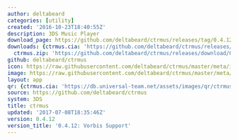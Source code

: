 ```yaml
---
author: deltabeard
categories: [utility]
created: '2016-10-23T18:40:55Z'
description: 3DS Music Player
download_page: https://github.com/deltabeard/ctrmus/releases/tag/0.4.12
downloads: {ctrmus.cia: 'https://github.com/deltabeard/ctrmus/releases/download/0.4.12/ctrmus.cia',
  ctrmus.zip: 'https://github.com/deltabeard/ctrmus/releases/download/0.4.12/ctrmus.zip'}
github: deltabeard/ctrmus
icon: https://raw.githubusercontent.com/deltabeard/ctrmus/master/meta/icon.png
image: https://raw.githubusercontent.com/deltabeard/ctrmus/master/meta/banner.png
layout: app
qr: {ctrmus.cia: 'https://db.universal-team.net/assets/images/qr/ctrmus.cia.png'}
source: https://github.com/deltabeard/ctrmus
system: 3DS
title: ctrmus
updated: '2017-07-08T18:35:46Z'
version: 0.4.12
version_title: '0.4.12: Vorbis Support'
---
```

